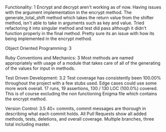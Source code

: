 Functionality: 1
Encrypt and decrypt aren't working as of now. Having issues with the argument implementation in the encrypt method. The generate_total_shift method which takes the return value from the shifter method, isn't able to take in arguments such as key and value. Tried refactoring it into singular method and test did pass although it didn't function properly in the final method. Pretty sure its an issue with how its being implemented in the encrypt method.

Object Oriented Programming: 3


Ruby Conventions and Mechanics: 3
Most methods are named appropriately with usage of a module that takes care of all of the generating of the values for input in methods.

Test Driven Development: 3.2
Test coverage has consistently been 100.00% throughout the project with a few stubs used. Edge cases could use some more work overall. 17 runs, 19 assertions, 130 / 130 LOC (100.0%) covered. This is of course excluding the non functioning Enigma file which contains the encrypt method.

Version Control: 3.5
40+ commits, commit messages are thorough in describing what each commit holds. All Pull Requests show all added methods, tests, deletions, and overall coverage. Multiple branches, three total including master.
